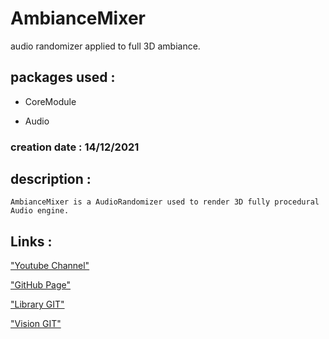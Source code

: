 # AmbianceMixer
audio randomizer applied to full 3D ambiance.

## packages used :

- CoreModule

- Audio

### creation date : 14/12/2021

## description :
```
AmbianceMixer is a AudioRandomizer used to render 3D fully procedural Audio engine.
```

## Links :
["Youtube Channel"](https://www.youtube.com/channel/UC-_DDdI316_BYs7HlO260OA)

["GitHub Page"](https://github.com/Light974-M)

["Library GIT"](https://github.com/Light974-M/UnityPersonalDataBank)

["Vision GIT"](https://github.com/Light974-M/UnityPersonalDataBank/tree/main/Sound/AmbianceMixer)